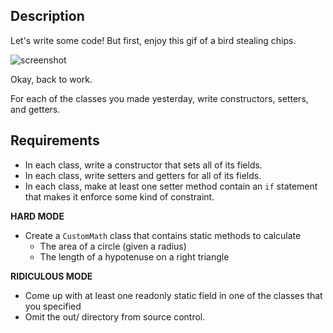 ## Description

Let's write some code! But first, enjoy this gif of a bird stealing chips.

![screenshot](https://media.giphy.com/media/6U4v1NPgaonDi/giphy.gif)

Okay, back to work.

For each of the classes you made yesterday, write constructors, setters, and getters.

## Requirements
* In each class, write a constructor that sets all of its fields.
* In each class, write setters and getters for all of its fields.
* In each class, make at least one setter method contain an `if` statement that makes it enforce some kind of constraint.

**HARD MODE**
* Create a `CustomMath` class that contains static methods to calculate
  * The area of a circle (given a radius)
  * The length of a hypotenuse on a right triangle

**RIDICULOUS MODE**
* Come up with at least one readonly static field in one of the classes that you specified
* Omit the out/ directory from source control.
